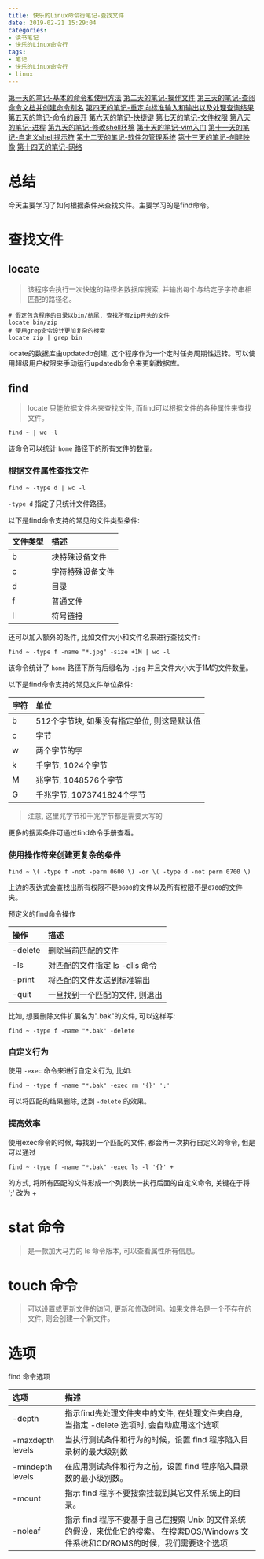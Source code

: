```yaml
---
title: 快乐的Linux命令行笔记-查找文件
date: 2019-02-21 15:29:04
categories:
- 读书笔记
- 快乐的Linux命令行
tags:
- 笔记
- 快乐的Linux命令行
- linux
---
```


[第一天的笔记-基本的命令和使用方法](/read-note/The_Linux_Command_Line/The-Linux-Command-Line-read-note-1Day.html)
[第二天的笔记-操作文件](/read-note/The_Linux_Command_Line/The-Linux-Command-Line-read-note-2Day.html)
[第三天的笔记-查阅命令文档并创建命令别名](/read-note/The_Linux_Command_Line/The-Linux-Command-Line-read-note-3Day.html)
[第四天的笔记-重定向标准输入和输出以及处理查询结果](/read-note/The_Linux_Command_Line/The-Linux-Command-Line-read-note-4Day.html)
[第五天的笔记-命令的展开](/read-note/The_Linux_Command_Line/The-Linux-Command-Line-read-note-5Day.html)
[第六天的笔记-快捷键](/read-note/The_Linux_Command_Line/The-Linux-Command-Line-read-note-6Day.html)
[第七天的笔记-文件权限](/read-note/The_Linux_Command_Line/The-Linux-Command-Line-read-note-7Day.html)
[第八天的笔记-进程](/read-note/The_Linux_Command_Line/The-Linux-Command-Line-read-note-8Day.html)
[第九天的笔记-修改shell环境](/read-note/The_Linux_Command_Line/The-Linux-Command-Line-read-note-9Day.html)
[第十天的笔记-vim入门](/read-note/The_Linux_Command_Line/The-Linux-Command-Line-read-note-10Day.html)
[第十一天的笔记-自定义shell提示符](/read-note/The_Linux_Command_Line/The-Linux-Command-Line-read-note-11Day.html)
[第十二天的笔记-软件包管理系统](/read-note/The_Linux_Command_Line/The-Linux-Command-Line-read-note-12Day.html)
[第十三天的笔记-创建映像](/read-note/The_Linux_Command_Line/The-Linux-Command-Line-read-note-13Day.html)
[第十四天的笔记-网络](/read-note/The_Linux_Command_Line/The-Linux-Command-Line-read-note-14Day.html)

# 总结

今天主要学习了如何根据条件来查找文件。主要学习的是find命令。
<!--more-->

# 查找文件

## locate

> 该程序会执行一次快速的路径名数据库搜索, 并输出每个与给定子字符串相匹配的路径名。

```shell
# 假定包含程序的目录以bin/结尾, 查找所有zip开头的文件
locate bin/zip
# 使用grep命令设计更加复杂的搜索
locate zip | grep bin
```

locate的数据库由updatedb创建, 这个程序作为一个定时任务周期性运转。可以使用超级用户权限来手动运行updatedb命令来更新数据库。

## find

> locate 只能依据文件名来查找文件, 而find可以根据文件的各种属性来查找文件。

```shell
find ~ | wc -l
```

该命令可以统计 `home` 路径下的所有文件的数量。

### 根据文件属性查找文件

```shell
find ~ -type d | wc -l
```

`-type d` 指定了只统计文件路径。

以下是find命令支持的常见的文件类型条件:

| 文件类型 | 描述 |
| :------- | :--- |
| b | 块特殊设备文件 |
| c | 字符特殊设备文件 |
| d | 目录 |
| f | 普通文件 |
| l | 符号链接 |

还可以加入额外的条件, 比如文件大小和文件名来进行查找文件:

```shell
find ~ -type f -name "*.jpg" -size +1M | wc -l
```

该命令统计了 `home` 路径下所有后缀名为 `.jpg` 并且文件大小大于1M的文件数量。

以下是find命令支持的常见文件单位条件:

| 字符 | 单位 |
| :--- | :--- |
| b | 512个字节块, 如果没有指定单位, 则这是默认值 |
| c | 字节 |
| w | 两个字节的字 |
| k | 千字节, 1024个字节 |
| M | 兆字节, 1048576个字节 |
| G | 千兆字节, 1073741824个字节 |

> 注意, 这里兆字节和千兆字节都是需要大写的

更多的搜索条件可通过find命令手册查看。

### 使用操作符来创建更复杂的条件

```shell
find ~ \( -type f -not -perm 0600 \) -or \( -type d -not perm 0700 \)
```

上边的表达式会查找出所有权限不是`0600`的文件以及所有权限不是`0700`的文件夹。

预定义的find命令操作

| 操作 | 描述 |
| :--- | :--- |
| -delete | 删除当前匹配的文件 |
| -ls | 对匹配的文件指定 ls -dlis 命令 |
| -print | 将匹配的文件发送到标准输出 |
| -quit | 一旦找到一个匹配的文件, 则退出 |

比如, 想要删除文件扩展名为".bak"的文件, 可以这样写:

```shell
find ~ -type f -name "*.bak" -delete
```

### 自定义行为

使用 `-exec` 命令来进行自定义行为, 比如:

```shell
find ~ -type f -name "*.bak" -exec rm '{}' ';'
```

可以将匹配的结果删除, 达到 `-delete` 的效果。

### 提高效率

使用exec命令的时候, 每找到一个匹配的文件, 都会再一次执行自定义的命令, 但是可以通过

```shell
find ~ -type f -name "*.bak" -exec ls -l '{}' +
```

的方式, 将所有匹配的文件形成一个列表统一执行后面的自定义命令, 关键在于将 ';' 改为 +

# stat 命令

> 是一款加大马力的 ls 命令版本, 可以查看属性所有信息。

# touch 命令

> 可以设置或更新文件的访问, 更新和修改时间。如果文件名是一个不存在的文件, 则会创建一个新文件。

# 选项

find 命令选项

| 选项 | 描述 |
| :--- | :--- |
| -depth | 指示find先处理文件夹中的文件, 在处理文件夹自身, 当指定 -delete 选项时, 会自动应用这个选项 |
| -maxdepth levels | 当执行测试条件和行为的时候，设置 find 程序陷入目录树的最大级别数 |
| -mindepth levels | 在应用测试条件和行为之前，设置 find 程序陷入目录数的最小级别数。 |
| -mount | 指示 find 程序不要搜索挂载到其它文件系统上的目录。 |
| -noleaf | 指示 find 程序不要基于自己在搜索 Unix 的文件系统的假设，来优化它的搜索。 在搜索DOS/Windows 文件系统和CD/ROMS的时候，我们需要这个选项 |


